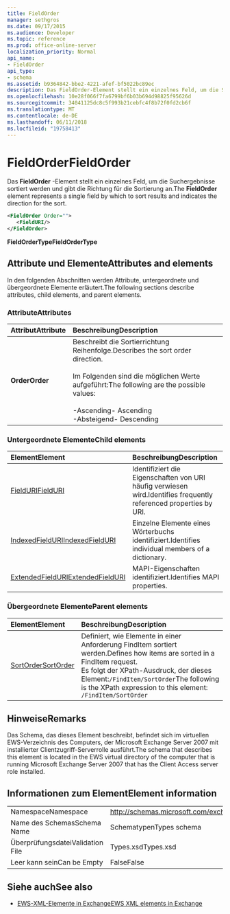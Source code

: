 ```yaml
---
title: FieldOrder
manager: sethgros
ms.date: 09/17/2015
ms.audience: Developer
ms.topic: reference
ms.prod: office-online-server
localization_priority: Normal
api_name:
- FieldOrder
api_type:
- schema
ms.assetid: b9364842-bbe2-4221-afef-bf5022bc89ec
description: Das FieldOrder-Element stellt ein einzelnes Feld, um die Suchergebnisse sortiert werden und gibt die Richtung für die Sortierung an.
ms.openlocfilehash: 10e28f066f7fa6799bf6b03b694d98825f95626d
ms.sourcegitcommit: 34041125dc8c5f993b21cebfc4f8b72f0fd2cb6f
ms.translationtype: MT
ms.contentlocale: de-DE
ms.lasthandoff: 06/11/2018
ms.locfileid: "19758413"
---
```

# <a name="fieldorder"></a><span data-ttu-id="bc5d9-103">FieldOrder</span><span class="sxs-lookup"><span data-stu-id="bc5d9-103">FieldOrder</span></span>

<span data-ttu-id="bc5d9-104">Das **FieldOrder** -Element stellt ein einzelnes Feld, um die Suchergebnisse sortiert werden und gibt die Richtung für die Sortierung an.</span><span class="sxs-lookup"><span data-stu-id="bc5d9-104">The **FieldOrder** element represents a single field by which to sort results and indicates the direction for the sort.</span></span> 
  
```xml
<FieldOrder Order="">
   <FieldURI/>
</FieldOrder>
```

 <span data-ttu-id="bc5d9-105">**FieldOrderType**</span><span class="sxs-lookup"><span data-stu-id="bc5d9-105">**FieldOrderType**</span></span>
## <a name="attributes-and-elements"></a><span data-ttu-id="bc5d9-106">Attribute und Elemente</span><span class="sxs-lookup"><span data-stu-id="bc5d9-106">Attributes and elements</span></span>

<span data-ttu-id="bc5d9-107">In den folgenden Abschnitten werden Attribute, untergeordnete und übergeordnete Elemente erläutert.</span><span class="sxs-lookup"><span data-stu-id="bc5d9-107">The following sections describe attributes, child elements, and parent elements.</span></span>
  
### <a name="attributes"></a><span data-ttu-id="bc5d9-108">Attribute</span><span class="sxs-lookup"><span data-stu-id="bc5d9-108">Attributes</span></span>

|<span data-ttu-id="bc5d9-109">**Attribut**</span><span class="sxs-lookup"><span data-stu-id="bc5d9-109">**Attribute**</span></span>|<span data-ttu-id="bc5d9-110">**Beschreibung**</span><span class="sxs-lookup"><span data-stu-id="bc5d9-110">**Description**</span></span>|
|:-----|:-----|
|<span data-ttu-id="bc5d9-111">**Order**</span><span class="sxs-lookup"><span data-stu-id="bc5d9-111">**Order**</span></span> <br/> | <span data-ttu-id="bc5d9-112">Beschreibt die Sortierrichtung Reihenfolge.</span><span class="sxs-lookup"><span data-stu-id="bc5d9-112">Describes the sort order direction.</span></span><br/><br/> <span data-ttu-id="bc5d9-113">Im Folgenden sind die möglichen Werte aufgeführt:</span><span class="sxs-lookup"><span data-stu-id="bc5d9-113">The following are the possible values:</span></span> <br/> <br/><span data-ttu-id="bc5d9-114">-Ascending</span><span class="sxs-lookup"><span data-stu-id="bc5d9-114">-  Ascending</span></span>  <br/><span data-ttu-id="bc5d9-115">-Absteigend</span><span class="sxs-lookup"><span data-stu-id="bc5d9-115">-  Descending</span></span>  <br/> |
   
### <a name="child-elements"></a><span data-ttu-id="bc5d9-116">Untergeordnete Elemente</span><span class="sxs-lookup"><span data-stu-id="bc5d9-116">Child elements</span></span>

|<span data-ttu-id="bc5d9-117">**Element**</span><span class="sxs-lookup"><span data-stu-id="bc5d9-117">**Element**</span></span>|<span data-ttu-id="bc5d9-118">**Beschreibung**</span><span class="sxs-lookup"><span data-stu-id="bc5d9-118">**Description**</span></span>|
|:-----|:-----|
|[<span data-ttu-id="bc5d9-119">FieldURI</span><span class="sxs-lookup"><span data-stu-id="bc5d9-119">FieldURI</span></span>](fielduri.md) <br/> |<span data-ttu-id="bc5d9-120">Identifiziert die Eigenschaften von URI häufig verwiesen wird.</span><span class="sxs-lookup"><span data-stu-id="bc5d9-120">Identifies frequently referenced properties by URI.</span></span>  <br/> |
|[<span data-ttu-id="bc5d9-121">IndexedFieldURI</span><span class="sxs-lookup"><span data-stu-id="bc5d9-121">IndexedFieldURI</span></span>](indexedfielduri.md) <br/> |<span data-ttu-id="bc5d9-122">Einzelne Elemente eines Wörterbuchs identifiziert.</span><span class="sxs-lookup"><span data-stu-id="bc5d9-122">Identifies individual members of a dictionary.</span></span>  <br/> |
|[<span data-ttu-id="bc5d9-123">ExtendedFieldURI</span><span class="sxs-lookup"><span data-stu-id="bc5d9-123">ExtendedFieldURI</span></span>](extendedfielduri.md) <br/> |<span data-ttu-id="bc5d9-124">MAPI-Eigenschaften identifiziert.</span><span class="sxs-lookup"><span data-stu-id="bc5d9-124">Identifies MAPI properties.</span></span>  <br/> |
   
### <a name="parent-elements"></a><span data-ttu-id="bc5d9-125">Übergeordnete Elemente</span><span class="sxs-lookup"><span data-stu-id="bc5d9-125">Parent elements</span></span>

|<span data-ttu-id="bc5d9-126">**Element**</span><span class="sxs-lookup"><span data-stu-id="bc5d9-126">**Element**</span></span>|<span data-ttu-id="bc5d9-127">**Beschreibung**</span><span class="sxs-lookup"><span data-stu-id="bc5d9-127">**Description**</span></span>|
|:-----|:-----|
|[<span data-ttu-id="bc5d9-128">SortOrder</span><span class="sxs-lookup"><span data-stu-id="bc5d9-128">SortOrder</span></span>](sortorder.md) <br/> |<span data-ttu-id="bc5d9-129">Definiert, wie Elemente in einer Anforderung FindItem sortiert werden.</span><span class="sxs-lookup"><span data-stu-id="bc5d9-129">Defines how items are sorted in a FindItem request.</span></span>  <br/> <span data-ttu-id="bc5d9-130">Es folgt der XPath-Ausdruck, der dieses Element:`/FindItem/SortOrder`</span><span class="sxs-lookup"><span data-stu-id="bc5d9-130">The following is the XPath expression to this element:  `/FindItem/SortOrder`</span></span> <br/> |
   
## <a name="remarks"></a><span data-ttu-id="bc5d9-131">Hinweise</span><span class="sxs-lookup"><span data-stu-id="bc5d9-131">Remarks</span></span>

<span data-ttu-id="bc5d9-132">Das Schema, das dieses Element beschreibt, befindet sich im virtuellen EWS-Verzeichnis des Computers, der Microsoft Exchange Server 2007 mit installierter Clientzugriff-Serverrolle ausführt.</span><span class="sxs-lookup"><span data-stu-id="bc5d9-132">The schema that describes this element is located in the EWS virtual directory of the computer that is running Microsoft Exchange Server 2007 that has the Client Access server role installed.</span></span>
  
## <a name="element-information"></a><span data-ttu-id="bc5d9-133">Informationen zum Element</span><span class="sxs-lookup"><span data-stu-id="bc5d9-133">Element information</span></span>

|||
|:-----|:-----|
|<span data-ttu-id="bc5d9-134">Namespace</span><span class="sxs-lookup"><span data-stu-id="bc5d9-134">Namespace</span></span>  <br/> |http://schemas.microsoft.com/exchange/services/2006/types  <br/> |
|<span data-ttu-id="bc5d9-135">Name des Schemas</span><span class="sxs-lookup"><span data-stu-id="bc5d9-135">Schema Name</span></span>  <br/> |<span data-ttu-id="bc5d9-136">Schematypen</span><span class="sxs-lookup"><span data-stu-id="bc5d9-136">Types schema</span></span>  <br/> |
|<span data-ttu-id="bc5d9-137">Überprüfungsdatei</span><span class="sxs-lookup"><span data-stu-id="bc5d9-137">Validation File</span></span>  <br/> |<span data-ttu-id="bc5d9-138">Types.xsd</span><span class="sxs-lookup"><span data-stu-id="bc5d9-138">Types.xsd</span></span>  <br/> |
|<span data-ttu-id="bc5d9-139">Leer kann sein</span><span class="sxs-lookup"><span data-stu-id="bc5d9-139">Can be Empty</span></span>  <br/> |<span data-ttu-id="bc5d9-140">False</span><span class="sxs-lookup"><span data-stu-id="bc5d9-140">False</span></span>  <br/> |
   
## <a name="see-also"></a><span data-ttu-id="bc5d9-141">Siehe auch</span><span class="sxs-lookup"><span data-stu-id="bc5d9-141">See also</span></span>

- [<span data-ttu-id="bc5d9-142">EWS-XML-Elemente in Exchange</span><span class="sxs-lookup"><span data-stu-id="bc5d9-142">EWS XML elements in Exchange</span></span>](ews-xml-elements-in-exchange.md)

